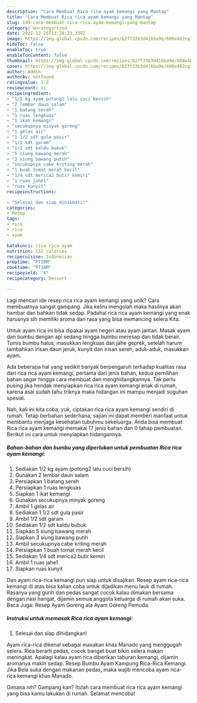 ```yaml
---
description: "Cara Membuat Rica rica ayam kemangi yang Mantap"
title: "Cara Membuat Rica rica ayam kemangi yang Mantap"
slug: 149-cara-membuat-rica-rica-ayam-kemangi-yang-mantap
category: Uncategorized
date: 2022-12-16T13:28:23.339Z
image: https://img-global.cpcdn.com/recipes/b2ff33b3d416ba9e/680x482cq70/rica-rica-ayam-kemangi-foto-resep-utama.jpg
hideToc: false
enableToc: true
enableTocContent: false
thumbnail: https://img-global.cpcdn.com/recipes/b2ff33b3d416ba9e/680x482cq70/rica-rica-ayam-kemangi-foto-resep-utama.jpg
cover: https://img-global.cpcdn.com/recipes/b2ff33b3d416ba9e/680x482cq70/rica-rica-ayam-kemangi-foto-resep-utama.jpg
author: Admin
authorAv: notfound
ratingvalue: 3.2
reviewcount: 11
recipeingredient:
- "1/2 kg ayam potong2 lalu cuci bersih"
- "2 lembar daun salam"
- "1 batang sereh"
- "1 ruas lengkuas"
- "1 ikat kemangi"
- "secukupnya minyak goreng"
- "1 gelas air"
- "1 1/2 sdt gula pasir"
- "1/2 sdt garam"
- "1/2 sdt kaldu bubuk"
- "5 siung bawang merah"
- "3 siung bawang putih"
- "secukupnya cabe kriting merah"
- "1 buah tomat merah kecil"
- "1/4 sdt merica2 butir kemiri"
- "1 ruas jahe1"
- "ruas kunyit"
recipeinstructions:

- "Selesai dan siap dinikmati!"
categories:
- Resep
tags:
- rica
- rica
- ayam

katakunci: rica rica ayam 
nutrition: 132 calories
recipecuisine: Indonesian
preptime: "PT10M"
cooktime: "PT38M"
recipeyield: "4"
recipecategory: Dessert

---
```





Lagi mencari ide resep rica rica ayam kemangi yang unik? Cara membuatnya sangat gampang. Jika keliru mengolah maka hasilnya akan hambar dan bahkan tidak sedap. Padahal rica rica ayam kemangi yang enak harusnya sih memiliki aroma dan rasa yang bisa memancing selera Kita.





Untuk ayam rica ini bisa dipakai ayam negeri atau ayam jantan. Masak ayam dan bumbu dengan api sedang hingga bumbu meresap dan tidak berair. Tumis bumbu halus, masukkan lengkuas dan jahe geprek, setelah harum tambahkan irisan daun jeruk, kunyit dan irisan sereh, aduk-aduk, masukkan ayam.

Ada beberapa hal yang sedikit banyak berpengaruh terhadap kualitas rasa dari rica rica ayam kemangi, pertama dari jenis bahan, kedua pemilihan bahan segar hingga cara membuat dan menghidangkannya. Tak perlu pusing jika hendak menyiapkan rica rica ayam kemangi enak di rumah, karena asal sudah tahu triknya maka hidangan ini mampu menjadi suguhan spesial.






Nah, kali ini kita coba, yuk, ciptakan rica rica ayam kemangi sendiri di rumah. Tetap berbahan sederhana, sajian ini dapat memberi manfaat untuk membantu menjaga kesehatan tubuhmu sekeluarga. Anda bisa membuat Rica rica ayam kemangi memakai 17 jenis bahan dan 0 tahap pembuatan. Berikut ini cara untuk menyiapkan hidangannya.

<!--inarticleads1-->

##### Bahan-bahan dan bumbu yang diperlukan untuk pembuatan Rica rica ayam kemangi:

1. Sediakan 1/2 kg ayam (potong2 lalu cuci bersih)
1. Gunakan 2 lembar daun salam
1. Persiapkan 1 batang sereh
1. Persiapkan 1 ruas lengkuas
1. Siapkan 1 ikat kemangi
1. Gunakan secukupnya minyak goreng
1. Ambil 1 gelas air
1. Sediakan 1 1/2 sdt gula pasir
1. Ambil 1/2 sdt garam
1. Sediakan 1/2 sdt kaldu bubuk
1. Siapkan 5 siung bawang merah
1. Siapkan 3 siung bawang putih
1. Ambil secukupnya cabe kriting merah
1. Persiapkan 1 buah tomat merah kecil
1. Sediakan 1/4 sdt merica2 butir kemiri
1. Ambil 1 ruas jahe1
1. Siapkan ruas kunyit


Dan ayam rica-rica kemangi pun siap untuk disajikan. Resep ayam rica-rica kemangi di atas bisa kalian coba untuk dijadikan menu lauk di rumah. Rasanya yang gurih dan pedas sangat cocok kalau dimakan bersama dengan nasi hangat, dijamin semua anggota keluarga di rumah akan suka. Baca Juga: Resep Ayam Goreng ala Ayam Goreng Pemuda. 

<!--inarticleads2-->

##### Instruksi untuk memasak Rica rica ayam kemangi:


1. Selesai dan siap dihidangkan!

Ayam rica-rica dikenal sebagai masakan khas Manado yang menggugah selera. Rica berarti pedas, cocok banget buat bikin selera makan meningkat. Apalagi kalau ayam rica diberikan taburan kemangi, dijamin aromanya makin sedap. Resep Bumbu Ayam Kampung Rica-Rica Kemangi. Jika Bela suka dengan makanan pedas, maka wajib mencoba ayam rica-rica kemangi khas Manado. 

Gimana nih? Gampang kan? Itulah cara membuat rica rica ayam kemangi yang bisa kamu lakukan di rumah. Selamat mencoba!

